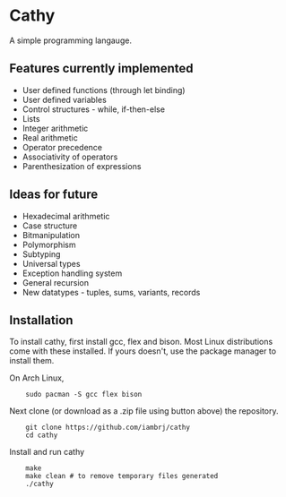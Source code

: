 # Cathy

A simple programming langauge.

## Features currently implemented

- User defined functions (through let binding)
- User defined variables
- Control structures - while, if-then-else
- Lists
- Integer arithmetic
- Real arithmetic
- Operator precedence
- Associativity of operators
- Parenthesization of expressions

## Ideas for future

- Hexadecimal arithmetic
- Case structure
- Bitmanipulation
- Polymorphism
- Subtyping
- Universal types
- Exception handling system
- General recursion
- New datatypes - tuples, sums, variants, records

## Installation

To install cathy, first install gcc, flex and bison. Most Linux distributions come with these installed. If yours doesn't, use the package manager to install them. 

On Arch Linux,

```
    sudo pacman -S gcc flex bison
```

Next clone (or download as a .zip file using button above) the repository.

```
    git clone https://github.com/iambrj/cathy
    cd cathy
```

Install and run cathy

```
    make
	make clean # to remove temporary files generated
    ./cathy
```
